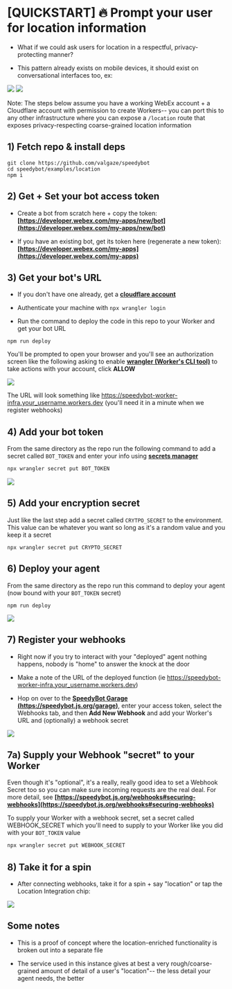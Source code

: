 # [QUICKSTART] 🔥 Prompt your user for location information

- What if we could ask users for location in a respectful, privacy-protecting manner?

- This pattern already exists on mobile devices, it should exist on conversational interfaces too, ex:

<img src="https://raw.githubusercontent.com/valgaze/speedybot-utils/main/assets/various/location_iphone.png?raw=true" />

<img src="https://raw.githubusercontent.com/valgaze/speedybot-utils/main/assets/various/location_demo.gif?raw=true" />

Note: The steps below assume you have a working WebEx account + a Cloudflare account with permission to create Workers-- you can port this to any other infrastructure where you can expose a `/location` route that exposes privacy-respecting coarse-grained location information

## 1) Fetch repo & install deps

```
git clone https://github.com/valgaze/speedybot
cd speedybot/examples/location
npm i
```

## 2) Get + Set your bot access token

- Create a bot from scratch here + copy the token: **[https://developer.webex.com/my-apps/new/bot](https://developer.webex.com/my-apps/new/bot)**

- If you have an existing bot, get its token here (regenerate a new token): **[https://developer.webex.com/my-apps](https://developer.webex.com/my-apps)**

## 3) Get your bot's URL

- If you don't have one already, get a **[cloudflare account](https://dash.cloudflare.com/sign-up)**

- Authenticate your machine with `npx wrangler login`

- Run the command to deploy the code in this repo to your Worker and get your bot URL

```
npm run deploy
```

You'll be prompted to open your browser and you'll see an authorization screen like the following asking to enable **[wrangler (Worker's CLI tool)](https://developers.cloudflare.com/workers/wrangler/)** to take actions with your account, click **ALLOW**

<img src="https://raw.githubusercontent.com/valgaze/speedybot-utils/main/assets/various/worker_authorize_wrangler.png" />

The URL will look something like https://speedybot-worker-infra.your_username.workers.dev (you'll need it in a minute when we register webhooks)

## 4) Add your bot token

From the same directory as the repo run the following command to add a secret called `BOT_TOKEN` and enter your info using **[secrets manager](https://developers.cloudflare.com/workers/configuration/secrets/#secrets-on-deployed-workers)**

```sh
npx wrangler secret put BOT_TOKEN
```

<img src="https://raw.githubusercontent.com/valgaze/speedybot-utils/main/assets/various/worker_secret.gif" />

## 5) Add your encryption secret

Just like the last step add a secret called `CRYTPO_SECRET` to the environment. This value can be whatever you want so long as it's a random value and you keep it a secret

```
npx wrangler secret put CRYPTO_SECRET
```

## 6) Deploy your agent

From the same directory as the repo run this command to deploy your agent (now bound with your `BOT_TOKEN` secret)

```
npm run deploy
```

<img src="https://raw.githubusercontent.com/valgaze/speedybot-utils/main/assets/various/worker_deploy.gif" />

## 7) Register your webhooks

- Right now if you try to interact with your "deployed" agent nothing happens, nobody is "home" to answer the knock at the door

- Make a note of the URL of the deployed function (ie https://speedybot-worker-infra.your_username.workers.dev)

- Hop on over to the **[SpeedyBot Garage (https://speedybot.js.org/garage)](https://speedybot.js.org/garage)**, enter your access token, select the Webhooks tab, and then **Add New Webhook** and add your Worker's URL and (optionally) a webhook secret

<img src="https://raw.githubusercontent.com/valgaze/speedybot-utils/main/assets/various/webhook_steps.gif" />

## 7a) Supply your Webhook "secret" to your Worker

Even though it's "optional", it's a really, really good idea to set a Webhook Secret too so you can make sure incoming requests are the real deal. For more detail, see **[https://speedybot.js.org/webhooks#securing-webhooks](https://speedybot.js.org/webhooks#securing-webhooks)**

To supply your Worker with a webhook secret, set a secret called WEBHOOK_SECRET which you'll need to supply to your Worker like you did with your `BOT_TOKEN` value

```sh
npx wrangler secret put WEBHOOK_SECRET
```

## 8) Take it for a spin

- After connecting webhooks, take it for a spin + say "location" or tap the Location Integration chip:

<img src="https://raw.githubusercontent.com/valgaze/speedybot-utils/main/assets/various/location_demo.gif?raw=true" />

## Some notes

- This is a proof of concept where the location-enriched functionality is broken out into a separate file

- The service used in this instance gives at best a very rough/coarse-grained amount of detail of a user's "location"-- the less detail your agent needs, the better
